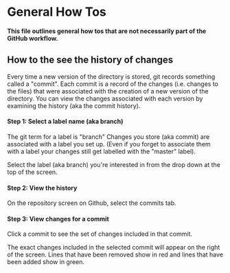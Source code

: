# General How Tos

**This file outlines general how tos that are not necessarily part of the GitHub workflow.**



## How to the see the history of changes

Every time a new version of the directory is stored, git records something called a "commit". Each commit is a record of the changes (i.e. changes to the files) that were associated with the creation of a new version of the directory. You can view the changes associated with each version by examining the history (aka the commit history).


#### Step 1: Select a label name (aka branch)

The git term for a label is "branch"
Changes you store (aka commit) are associated with a label you set up. (Even if you forget to associate them with a label your changes still get labelled with the "master" label).

Select the label (aka branch) you're interested in from the drop down at the top of the screen.


#### Step 2: View the history

On the repository screen on Github, select the commits tab.


#### Step 3: View changes for a commit

Click a commit to see the set of changes included in that commit.

The exact changes included in the selected commit will appear on the right of the screen. Lines that have been removed show in red and lines that have been added show in green.
